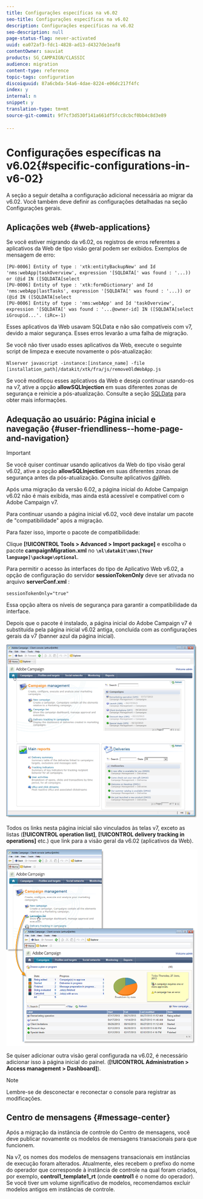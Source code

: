 ```yaml
---
title: Configurações específicas na v6.02
seo-title: Configurações específicas na v6.02
description: Configurações específicas na v6.02
seo-description: null
page-status-flag: never-activated
uuid: ea072af3-fdc1-4828-ad13-d4327de1eaf8
contentOwner: sauviat
products: SG_CAMPAIGN/CLASSIC
audience: migration
content-type: reference
topic-tags: configuration
discoiquuid: 87a6cbda-54a6-4dae-8224-e06dc217f4fc
index: y
internal: n
snippet: y
translation-type: tm+mt
source-git-commit: 9f7cf3d530f141a661df5fcc8cbcf0bb4c8d3e89

---
```



# Configurações específicas na v6.02{#specific-configurations-in-v6-02}

A seção a seguir detalha a configuração adicional necessária ao migrar da v6.02. Você também deve definir as configurações detalhadas na seção Configurações [](../../migration/using/general-configurations.md) gerais.

## Aplicações web {#web-applications}

Se você estiver migrando da v6.02, os registros de erros referentes a aplicativos da Web de tipo visão geral podem ser exibidos. Exemplos de mensagem de erro:

```
[PU-0006] Entity of type : 'xtk:entityBackupNew' and Id 'nms:webApp|taskOverview', expression '[SQLDATA[' was found : '...)) or (@id IN ([SQLDATA[select 
[PU-0006] Entity of type : 'xtk:formDictionary' and Id 'nms:webApp|lastTasks', expression '[SQLDATA[' was found : '...)) or (@id IN ([SQLDATA[select 
[PU-0006] Entity of type : 'nms:webApp' and Id 'taskOverview', expression '[SQLDATA[' was found : '...@owner-id] IN ([SQLDATA[select iGroupid...'. (iRc=-1)
```

Esses aplicativos da Web usavam SQLData e não são compatíveis com v7, devido a maior segurança. Esses erros levarão a uma falha de migração.

Se você não tiver usado esses aplicativos da Web, execute o seguinte script de limpeza e execute novamente o pós-atualização:

```
Nlserver javascript -instance:[instance_name] -file [installation_path]/datakit/xtk/fra/js/removeOldWebApp.js
```

Se você modificou esses aplicativos da Web e deseja continuar usando-os na v7, ative a opção **allowSQLInjection** em suas diferentes zonas de segurança e reinicie a pós-atualização. Consulte a seção [SQLData](../../migration/using/general-configurations.md#sqldata) para obter mais informações.

## Adequação ao usuário: Página inicial e navegação {#user-friendliness--home-page-and-navigation}

>[!IMPORTANT]
>
>Se você quiser continuar usando aplicativos da Web do tipo visão geral v6.02, ative a opção **allowSQLInjection** em suas diferentes zonas de segurança antes da pós-atualização. Consulte aplicativos [da](#web-applications)Web.

Após uma migração da versão 6.02, a página inicial do Adobe Campaign v6.02 não é mais exibida, mas ainda está acessível e compatível com o Adobe Campaign v7.

Para continuar usando a página inicial v6.02, você deve instalar um pacote de &quot;compatibilidade&quot; após a migração.

Para fazer isso, importe o pacote de compatibilidade:

Clique **[!UICONTROL Tools > Advanced > Import package]** e escolha o pacote **campaignMigration.xml** no **`\nl\datakit\nms\[Your language]\package\optional`**.

Para permitir o acesso às interfaces do tipo de Aplicativo Web v6.02, a opção de configuração do servidor **sessionTokenOnly** deve ser ativada no arquivo **serverConf.xml** :

```
sessionTokenOnly="true"
```

Essa opção altera os níveis de segurança para garantir a compatibilidade da interface.

Depois que o pacote é instalado, a página inicial do Adobe Campaign v7 é substituída pela página inicial v6.02 antiga, concluída com as configurações gerais da v7 (banner azul da página inicial).

![](assets/dashboards.png)

Todos os links nesta página inicial são vinculados às telas v7, exceto as listas (**[!UICONTROL operation list]**, **[!UICONTROL delivery tracking in operations]** etc.) que link para a visão geral da v6.02 (aplicativos da Web).

![](assets/dashboards2.png)

Se quiser adicionar outra visão geral configurada na v6.02, é necessário adicionar isso à página inicial do painel. (**[!UICONTROL Administration > Access management > Dashboard]**).

>[!NOTE]
>
>Lembre-se de desconectar e reconectar o console para registrar as modificações.

## Centro de mensagens {#message-center}

Após a migração da instância de controle do Centro de mensagens, você deve publicar novamente os modelos de mensagens transacionais para que funcionem.

Na v7, os nomes dos modelos de mensagens transacionais em instâncias de execução foram alterados. Atualmente, eles recebem o prefixo do nome do operador que corresponde à instância de controle na qual foram criados, por exemplo, **control1_template1_rt** (onde **control1** é o nome do operador). Se você tiver um volume significativo de modelos, recomendamos excluir modelos antigos em instâncias de controle.
